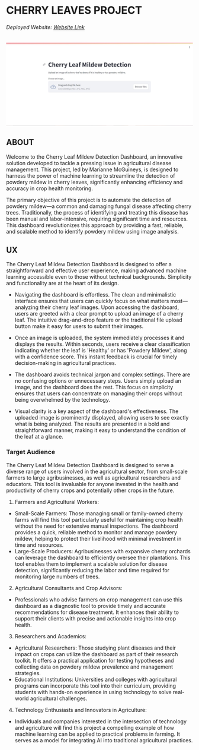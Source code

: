 # CHERRY LEAVES PROJECT
###### Deployed Website: [Website Link](https://cherryleavesproject2-254f0c27726c.herokuapp.com/)
![First look at the dashboard](assets/Images/dashboard_image.jpg)
## ABOUT
Welcome to the Cherry Leaf Mildew Detection Dashboard, an innovative solution developed to tackle a pressing issue in agricultural disease management. This project, led by Marianne McGuineys, is designed to harness the power of machine learning to streamline the detection of powdery mildew in cherry leaves, significantly enhancing efficiency and accuracy in crop health monitoring.

The primary objective of this project is to automate the detection of powdery mildew—a common and damaging fungal disease affecting cherry trees. Traditionally, the process of identifying and treating this disease has been manual and labor-intensive, requiring significant time and resources. This dashboard revolutionizes this approach by providing a fast, reliable, and scalable method to identify powdery mildew using image analysis.

## UX
The Cherry Leaf Mildew Detection Dashboard is designed to offer a straightforward and effective user experience, making advanced machine learning accessible even to those without technical backgrounds. Simplicity and functionality are at the heart of its design.

* Navigating the dashboard is effortless. The clean and minimalistic interface ensures that users can quickly focus on what matters most—analyzing their cherry leaf images. Upon accessing the dashboard, users are greeted with a clear prompt to upload an image of a cherry leaf. The intuitive drag-and-drop feature or the traditional file upload button make it easy for users to submit their images.

* Once an image is uploaded, the system immediately processes it and displays the results. Within seconds, users receive a clear classification indicating whether the leaf is 'Healthy' or has 'Powdery Mildew', along with a confidence score. This instant feedback is crucial for timely decision-making in agricultural practices.

* The dashboard avoids technical jargon and complex settings. There are no confusing options or unnecessary steps. Users simply upload an image, and the dashboard does the rest. This focus on simplicity ensures that users can concentrate on managing their crops without being overwhelmed by the technology.

* Visual clarity is a key aspect of the dashboard's effectiveness. The uploaded image is prominently displayed, allowing users to see exactly what is being analyzed. The results are presented in a bold and straightforward manner, making it easy to understand the condition of the leaf at a glance.

### Target Audience 
The Cherry Leaf Mildew Detection Dashboard is designed to serve a diverse range of users involved in the agricultural sector, from small-scale farmers to large agribusinesses, as well as agricultural researchers and educators. This tool is invaluable for anyone invested in the health and productivity of cherry crops and potentially other crops in the future.

1. Farmers and Agricultural Workers:
* Small-Scale Farmers: Those managing small or family-owned cherry farms will find this tool particularly useful for maintaining crop health without the need for extensive manual inspections. The dashboard provides a quick, reliable method to monitor and manage powdery mildew, helping to protect their livelihood with minimal investment in time and resources.
* Large-Scale Producers: Agribusinesses with expansive cherry orchards can leverage the dashboard to efficiently oversee their plantations. This tool enables them to implement a scalable solution for disease detection, significantly reducing the labor and time required for monitoring large numbers of trees.

2. Agricultural Consultants and Crop Advisors:
* Professionals who advise farmers on crop management can use this dashboard as a diagnostic tool to provide timely and accurate recommendations for disease treatment. It enhances their ability to support their clients with precise and actionable insights into crop health.

3. Researchers and Academics:
* Agricultural Researchers: Those studying plant diseases and their impact on crops can utilize the dashboard as part of their research toolkit. It offers a practical application for testing hypotheses and collecting data on powdery mildew prevalence and management strategies.
* Educational Institutions: Universities and colleges with agricultural programs can incorporate this tool into their curriculum, providing students with hands-on experience in using technology to solve real-world agricultural challenges.

4. Technology Enthusiasts and Innovators in Agriculture:
* Individuals and companies interested in the intersection of technology and agriculture will find this project a compelling example of how machine learning can be applied to practical problems in farming. It serves as a model for integrating AI into traditional agricultural practices.

